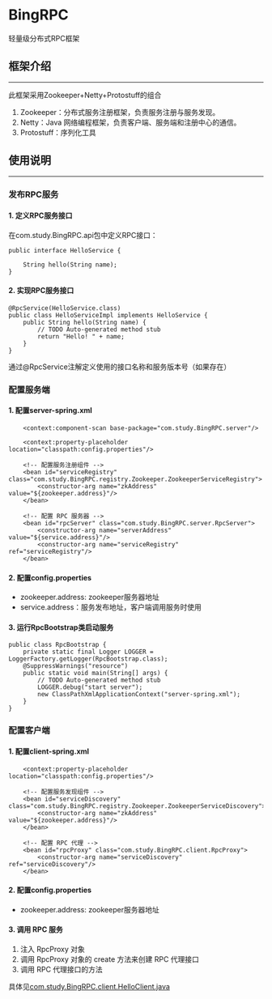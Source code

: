BingRPC
==

轻量级分布式RPC框架

## 框架介绍
---
此框架采用Zookeeper+Netty+Protostuff的组合
<ol>
<li>Zookeeper：分布式服务注册框架，负责服务注册与服务发现。</li>
<li>Netty：Java 网络编程框架，负责客户端、服务端和注册中心的通信。</li>
<li>Protostuff：序列化工具</li>
</ol>

## 使用说明
---
### 发布RPC服务 
#### 1. 定义RPC服务接口
在com.study.BingRPC.api包中定义RPC接口：  
```
public interface HelloService {
	
	String hello(String name);
}
```

#### 2. 实现RPC服务接口
```
@RpcService(HelloService.class)
public class HelloServiceImpl implements HelloService {
	public String hello(String name) {
		// TODO Auto-generated method stub
		return "Hello! " + name;
	}
}
```  
通过@RpcService注解定义使用的接口名称和服务版本号（如果存在）  

### 配置服务端
####  1. 配置server-spring.xml
```
    <context:component-scan base-package="com.study.BingRPC.server"/>

    <context:property-placeholder location="classpath:config.properties"/>

    <!-- 配置服务注册组件 -->
    <bean id="serviceRegistry" class="com.study.BingRPC.registry.Zookeeper.ZookeeperServiceRegistry">
        <constructor-arg name="zkAddress" value="${zookeeper.address}"/>
    </bean>

    <!-- 配置 RPC 服务器 -->
    <bean id="rpcServer" class="com.study.BingRPC.server.RpcServer">
        <constructor-arg name="serverAddress" value="${service.address}"/>
        <constructor-arg name="serviceRegistry" ref="serviceRegistry"/>
    </bean>
```

####  2. 配置config.properties
<ul>
<li>zookeeper.address: zookeeper服务器地址</li>
<li>service.address：服务发布地址，客户端调用服务时使用</li>
</ul>  

####  3. 运行RpcBootstrap类启动服务   
```
public class RpcBootstrap {
	private static final Logger LOGGER = LoggerFactory.getLogger(RpcBootstrap.class);
	@SuppressWarnings("resource")
	public static void main(String[] args) {
		// TODO Auto-generated method stub
		LOGGER.debug("start server");
		new ClassPathXmlApplicationContext("server-spring.xml");
	}
}
```

### 配置客户端
####  1. 配置client-spring.xml
```
    <context:property-placeholder location="classpath:config.properties"/>
	
    <!-- 配置服务发现组件 -->
    <bean id="serviceDiscovery" class="com.study.BingRPC.registry.Zookeeper.ZookeeperServiceDiscovery">
        <constructor-arg name="zkAddress" value="${zookeeper.address}"/>
    </bean>

    <!-- 配置 RPC 代理 -->
    <bean id="rpcProxy" class="com.study.BingRPC.client.RpcProxy">
        <constructor-arg name="serviceDiscovery" ref="serviceDiscovery"/>
    </bean>
```

####  2. 配置config.properties
<ul>
<li>zookeeper.address: zookeeper服务器地址</li>
</ul>  

####  3. 调用 RPC 服务
<ol>
<li>注入 RpcProxy 对象</li>
<li>调用 RpcProxy 对象的 create 方法来创建 RPC 代理接口</li>
<li>调用 RPC 代理接口的方法</li>
</ol>  
  
具体见[com.study.BingRPC.client.HelloClient.java](https://github.com/fxbing/BingRPC/blob/master/src/test/java/com/study/BingRPC/client/HelloClient.java)
